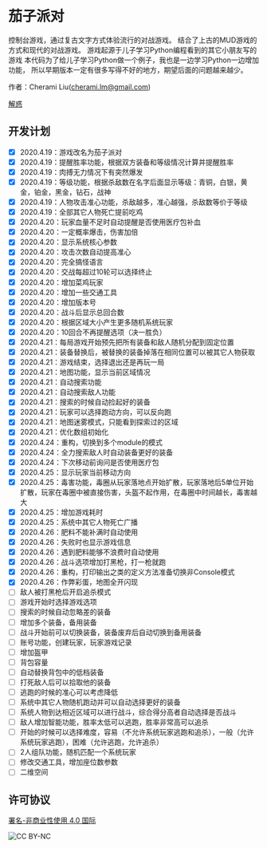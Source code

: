 # 茄子派对
控制台游戏，通过复古文字方式体验流行的对战游戏。
结合了上古的MUD游戏的方式和现代的对战游戏。
游戏起源于儿子学习Python编程看到的其它小朋友写的游戏
本代码为了给儿子学习Python做一个例子，我也是一边学习Python一边增加功能，
所以早期版本一定有很多写得不好的地方，期望后面的问题越来越少。

作者：Cherami Liu(cherami.lm@gmail.com)

[解惑](http://www.jiehoo.com)


## 开发计划
- [x] 2020.4.19：游戏改名为茄子派对
- [x] 2020.4.19：提醒胜率功能，根据双方装备和等级情况计算并提醒胜率
- [x] 2020.4.19：肉搏无力情况下有突然爆发
- [x] 2020.4.19：等级功能，根据杀敌数在名字后面显示等级：青铜，白银，黄金，铂金，黑金，钻石，战神
- [x] 2020.4.19：人物攻击准心功能，杀敌越多，准心越强，杀敌数等价于等级
- [x] 2020.4.19：全部其它人物死亡提前吃鸡
- [x] 2020.4.20：玩家血量不足时自动提醒是否使用医疗包补血
- [x] 2020.4.20：一定概率爆击，伤害加倍
- [x] 2020.4.20：显示系统核心参数
- [x] 2020.4.20：攻击次数自动提高准心
- [x] 2020.4.20：完全搞怪语言
- [x] 2020.4.20：交战每超过10轮可以选择终止
- [x] 2020.4.20：增加菜鸡玩家
- [x] 2020.4.20：增加一些交通工具
- [x] 2020.4.20：增加版本号
- [x] 2020.4.20：战斗后显示总回合数
- [x] 2020.4.20：根据区域大小产生更多随机系统玩家
- [x] 2020.4.20：10回合不再提醒选项（决一胜负）
- [x] 2020.4.21：每局游戏开始预先把所有装备和敌人随机分配到固定位置
- [x] 2020.4.21：装备替换后，被替换的装备掉落在相同位置可以被其它人物获取
- [x] 2020.4.21：游戏结束，选择退出还是再玩一局
- [x] 2020.4.21：地图功能，显示当前区域情况
- [x] 2020.4.21：自动搜索功能
- [x] 2020.4.21：自动搜索敌人功能
- [x] 2020.4.21：搜索的时候自动捡起好的装备
- [x] 2020.4.21：玩家可以选择跑动方向，可以反向跑
- [x] 2020.4.21：地图迷雾模式，只能看到探索过的区域
- [x] 2020.4.21：优化数组初始化
- [x] 2020.4.24：重构，切换到多个module的模式
- [x] 2020.4.24：全力搜索敌人时自动装备更好的装备
- [x] 2020.4.24：下次移动前询问是否使用医疗包
- [x] 2020.4.25：显示玩家当前移动方向
- [x] 2020.4.25：毒害功能，毒圈从玩家落地点开始扩散，玩家落地后5单位开始扩散，玩家在毒圈中被直接伤害，头盔不起作用，在毒圈中时间越长，毒害越大
- [x] 2020.4.25：增加游戏耗时
- [x] 2020.4.25：系统中其它人物死亡广播
- [x] 2020.4.26：肥料不能补满时自动使用
- [x] 2020.4.26：失败时也显示游戏信息
- [x] 2020.4.26：遇到肥料能够不浪费时自动使用
- [x] 2020.4.26：战斗选项增加打黑枪，打一枪就跑
- [x] 2020.4.26：重构，打印输出之类的定义方法准备切换非Console模式
- [x] 2020.4.26：作弊彩蛋，地图全开闪现
- [ ] 敌人被打黑枪后开启追杀模式
- [ ] 游戏开始时选择游戏选项
- [ ] 搜索的时候自动忽略差的装备
- [ ] 增加多个装备，备用装备
- [ ] 战斗开始前可以切换装备，装备废弃后自动切换到备用装备
- [ ] 账号功能，创建玩家，玩家游戏记录
- [ ] 增加盔甲
- [ ] 背包容量
- [ ] 自动替换背包中的低档装备
- [ ] 打死敌人后可以拾取他的装备
- [ ] 逃跑的时候的准心可以考虑降低
- [ ] 系统中其它人物随机跑动并可以自动选择更好的装备
- [ ] 系统人物到达相近区域可以进行战斗，综合得分高者自动选择是否战斗
- [ ] 敌人增加智能功能，胜率太低可以逃跑，胜率非常高可以追杀
- [ ] 开始的时候可以选择难度，容易（不允许系统玩家逃跑和追杀），一般（允许系统玩家逃跑），困难（允许逃跑，允许追杀）
- [ ] 2人组队功能，随机匹配一个系统玩家
- [ ] 修改交通工具，增加座位数参数
- [ ] 二维空间

## 许可协议
[署名-非商业性使用 4.0 国际](https://creativecommons.org/licenses/by-nc/4.0/)

![CC BY-NC](https://mirrors.creativecommons.org/presskit/buttons/88x31/png/by-nc.png)
